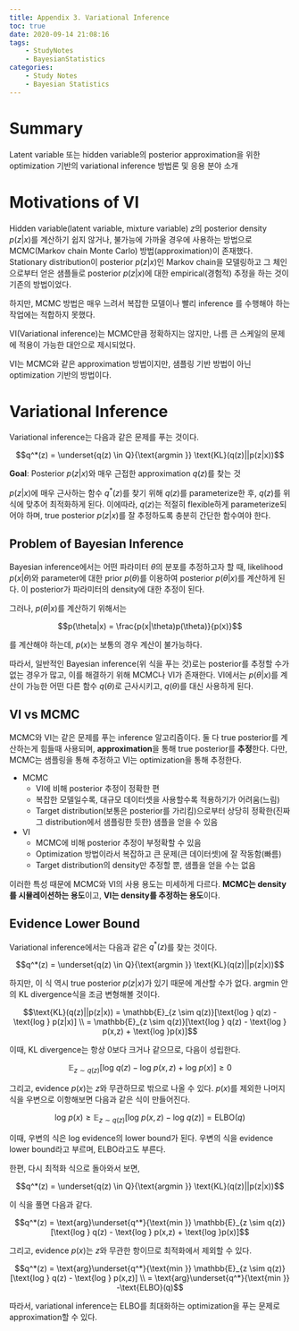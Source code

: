 ```yaml
---
title: Appendix 3. Variational Inference
toc: true
date: 2020-09-14 21:08:16
tags:
	- StudyNotes
	- BayesianStatistics
categories:
	- Study Notes
	- Bayesian Statistics
---
```




# Summary

Latent variable 또는 hidden variable의 posterior approximation을 위한 optimization 기반의 variational inference 방법론 및 응용 분야 소개

# Motivations of VI

Hidden variable(latent variable, mixture variable) $z$의 posterior density $p(z|x)$를 계산하기 쉽지 않거나, 불가능에 가까울 경우에 사용하는 방법으로 MCMC(Markov chain Monte Carlo) 방법(approximation)이 존재했다. Stationary distribution이 posterior $p(z|x)$인 Markov chain을 모델링하고 그 체인으로부터 얻은 샘플들로 posterior $p(z|x)$에 대한 empirical(경험적) 추정을 하는 것이 기존의 방법이었다.

하지만, MCMC 방법은 매우 느려서 복잡한 모델이나 빨리 inference 를 수행해야 하는 작업에는 적합하지 못했다.

VI(Variational inference)는 MCMC만큼 정확하지는 않지만, 나름 큰 스케일의 문제에 적용이 가능한 대안으로 제시되었다.

VI는 MCMC와 같은 approximation 방법이지만, 샘플링 기반 방법이 아닌 optimization 기반의 방법이다.

# Variational Inference

Variational inference는 다음과 같은 문제를 푸는 것이다.

$$q^*(z) = \underset{q(z) \in Q}{\text{argmin }} \text{KL}(q(z)||p(z|x))$$

**Goal**: Posterior $p(z|x)$와 매우 근접한 approximation $q(z)$를 찾는 것

$p(z|x)$에 매우 근사하는 함수 $q^*(z)$를 찾기 위해 $q(z)$를 parameterize한 후, $q(z)$를 위 식에 맞추어 최적화하게 된다. 이에따라, $q(z)$는 적절히 flexible하게 parameterize되어야 하며, true posterior $p(z|x)$를 잘 추정하도록 충분히 간단한 함수여야 한다.

## Problem of Bayesian Inference

Bayesian inference에서는 어떤 파라미터 $\theta$의 분포를 추정하고자 할 때, likelihood $p(x|\theta)$와 parameter에 대한 prior $p(\theta)$를 이용하여 posterior $p(\theta|x)$를 계산하게 된다. 이 posterior가 파라미터의 density에 대한 추정이 된다.

그러나, $p(\theta|x)$를 계산하기 위해서는

$$p(\theta|x) = \frac{p(x|\theta)p(\theta)}{p(x)}$$

를 계산해야 하는데, $p(x)$는 보통의 경우 계산이 불가능하다.

따라서, 일반적인 Bayesian inference(위 식을 푸는 것)로는 posterior를 추정할 수가 없는 경우가 많고, 이를 해결하기 위해 MCMC나 VI가 존재한다. VI에서는 $p(\theta|x)$를 계산이 가능한 어떤 다른 함수 $q(\theta)$로 근사시키고, $q(\theta)$를 대신 사용하게 된다.

## VI vs MCMC

MCMC와 VI는 같은 문제를 푸는 inference 알고리즘이다. 둘 다 true posterior를 계산하는게 힘들때 사용되며, **approximation**을 통해 true posterior를 **추정**한다. 다만, MCMC는 샘플링을 통해 추정하고 VI는 optimization을 통해 추정한다.

- MCMC
  - VI에 비해 posterior 추정이 정확한 편
  - 복잡한 모델일수록, 대규모 데이터셋을 사용할수록 적용하기가 어려움(느림)
  - Target distribution(보통은 posterior를 가리킴)으로부터 상당히 정확한(진짜 그 distribution에서 샘플링한 듯한) 샘플을 얻을 수 있음
- VI
  - MCMC에 비해 posterior 추정이 부정확할 수 있음
  - Optimization 방법이라서 복잡하고 큰 문제(큰 데이터셋)에 잘 작동함(빠름)
  - Target distribution의 density만 추정할 뿐, 샘플을 얻을 수는 없음

이러한 특성 때문에 MCMC와 VI의 사용 용도는 미세하게 다르다. **MCMC는 density를 시뮬레이션하는 용도**이고, **VI는 density를 추정하는 용도**이다.

## Evidence Lower Bound

Variational inference에서는 다음과 같은 $q^*(z)$를 찾는 것이다.

$$q^*(z) = \underset{q(z) \in Q}{\text{argmin }} \text{KL}(q(z)||p(z|x))$$

하지만, 이 식 역시 true posterior $p(z|x)$가 있기 때문에 계산할 수가 없다. argmin 안의 KL divergence식을 조금 변형해볼 것이다.

$$\text{KL}(q(z)||p(z|x)) = \mathbb{E}_{z \sim q(z)}[\text{log } q(z) - \text{log } p(z|x)] \\
= \mathbb{E}_{z \sim q(z)}[\text{log } q(z) - \text{log } p(x,z) + \text{log }p(x)]$$

이때, KL divergence는 항상 0보다 크거나 같으므로, 다음이 성립한다.

$$\mathbb{E}_{z \sim q(z)}[\text{log } q(z) - \text{log } p(x,z) + \text{log }p(x)] \geq 0$$

그리고, evidence $p(x)$는 $z$와 무관하므로 밖으로 나올 수 있다. $p(x)$를 제외한 나머지 식을 우변으로 이항해보면 다음과 같은 식이 만들어진다.

$$\text{log }p(x) \geq \mathbb{E}_{z \sim q(z)}[\text{log } p(x,z) - \text{log } q(z)] = \text{ELBO}(q)$$

이때, 우변의 식은 log evidence의 lower bound가 된다. 우변의 식을 evidence lower bound라고 부르며, ELBO라고도 부른다.

한편, 다시 최적화 식으로 돌아와서 보면,

$$q^*(z) = \underset{q(z) \in Q}{\text{argmin }} \text{KL}(q(z)||p(z|x))$$

이 식을 풀면 다음과 같다.

$$q^*(z) = \text{arg}\underset{q^*}{\text{min }} \mathbb{E}_{z \sim q(z)}[\text{log } q(z) - \text{log } p(x,z) + \text{log }p(x)]$$

그리고, evidence $p(x)$는 $z$와 무관한 항이므로 최적화에서 제외할 수 있다.

$$q^*(z) = \text{arg}\underset{q^*}{\text{min }} \mathbb{E}_{z \sim q(z)}[\text{log } q(z) - \text{log } p(x,z)] \\
= \text{arg}\underset{q^*}{\text{min }} -\text{ELBO}(q)$$

따라서, variational inference는 ELBO를 최대화하는 optimization을 푸는 문제로 approximation할 수 있다.